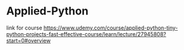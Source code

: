 # Applied-Python
link for course
https://www.udemy.com/course/applied-python-tiny-python-projects-fast-effective-course/learn/lecture/27945808?start=0#overview
